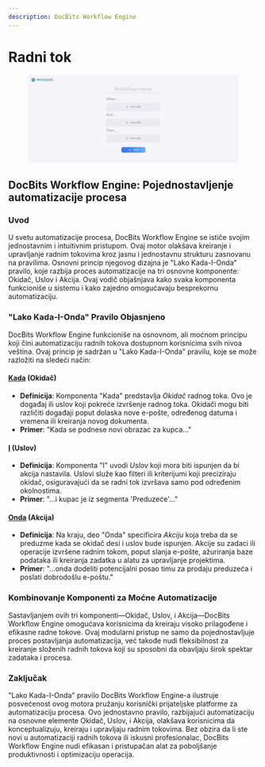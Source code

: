 ```yaml
---
description: DocBits Workflow Engine
---
```


# Radni tok

<figure><img src="../../.gitbook/assets/Bildschirmfoto 2024-03-12 um 19.42.57.png" alt=""><figcaption></figcaption></figure>

## DocBits Workflow Engine: Pojednostavljenje automatizacije procesa

### Uvod

U svetu automatizacije procesa, DocBits Workflow Engine se ističe svojim jednostavnim i intuitivnim pristupom. Ovaj motor olakšava kreiranje i upravljanje radnim tokovima kroz jasnu i jednostavnu strukturu zasnovanu na pravilima. Osnovni princip njegovog dizajna je "Lako Kada-I-Onda" pravilo, koje razbija proces automatizacije na tri osnovne komponente: Okidač, Uslov i Akcija. Ovaj vodič objašnjava kako svaka komponenta funkcioniše u sistemu i kako zajedno omogućavaju besprekornu automatizaciju.

### "Lako Kada-I-Onda" Pravilo Objasnjeno

DocBits Workflow Engine funkcioniše na osnovnom, ali moćnom principu koji čini automatizaciju radnih tokova dostupnom korisnicima svih nivoa veština. Ovaj princip je sadržan u "Lako Kada-I-Onda" pravilu, koje se može razložiti na sledeći način:

#### [Kada](./#when-trigger) (Okidač)

* **Definicija**: Komponenta "Kada" predstavlja _Okidač_ radnog toka. Ovo je događaj ili uslov koji pokreće izvršenje radnog toka. Okidači mogu biti različiti događaji poput dolaska nove e-pošte, određenog datuma i vremena ili kreiranja novog dokumenta.
* **Primer**: "Kada se podnese novi obrazac za kupca..."

#### [I](./#and-condition) (Uslov)

* **Definicija**: Komponenta "I" uvodi _Uslov_ koji mora biti ispunjen da bi akcija nastavila. Uslovi služe kao filteri ili kriterijumi koji preciziraju okidač, osiguravajući da se radni tok izvršava samo pod određenim okolnostima.
* **Primer**: "...i kupac je iz segmenta 'Preduzeće'..."

#### [Onda](./#then-action) (Akcija)

* **Definicija**: Na kraju, deo "Onda" specificira _Akciju_ koja treba da se preduzme kada se okidač desi i uslov bude ispunjen. Akcije su zadaci ili operacije izvršene radnim tokom, poput slanja e-pošte, ažuriranja baze podataka ili kreiranja zadatka u alatu za upravljanje projektima.
* **Primer**: "...onda dodeliti potencijalni posao timu za prodaju preduzeća i poslati dobrodošlu e-poštu."

### Kombinovanje Komponenti za Moćne Automatizacije

Sastavljanjem ovih tri komponenti—Okidač, Uslov, i Akcija—DocBits Workflow Engine omogućava korisnicima da kreiraju visoko prilagođene i efikasne radne tokove. Ovaj modularni pristup ne samo da pojednostavljuje proces postavljanja automatizacija, već takođe nudi fleksibilnost za kreiranje složenih radnih tokova koji su sposobni da obavljaju širok spektar zadataka i procesa.

### Zaključak

"Lako Kada-I-Onda" pravilo DocBits Workflow Engine-a ilustruje posvećenost ovog motora pružanju korisnički prijateljske platforme za automatizaciju procesa. Ovo jednostavno pravilo, razbijajući automatizaciju na osnovne elemente Okidač, Uslov, i Akcija, olakšava korisnicima da konceptualizuju, kreiraju i upravljaju radnim tokovima. Bez obzira da li ste novi u automatizaciji radnih tokova ili iskusni profesionalac, DocBits Workflow Engine nudi efikasan i pristupačan alat za poboljšanje produktivnosti i optimizaciju operacija.
